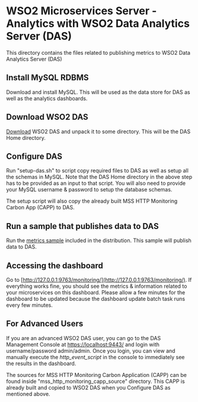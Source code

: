 # WSO2 Microservices Server - Analytics with WSO2 Data Analytics Server (DAS)

This directory contains the files related to publishing metrics to WSO2 Data Analytics Server (DAS)

Install MySQL RDBMS
------------------------------------------
Download and install MySQL. This will be used as the data store for DAS as well as the analytics dashboards.

Download WSO2 DAS
------------------------------------------
[Download](http://wso2.com/products/data-analytics-server/) WSO2 DAS and unpack it to some directory.
This will be the DAS Home directory.

Configure DAS
------------------------------------------
Run "setup-das.sh" to script copy required files to DAS as well as setup all the schemas in MySQL. Note that the
DAS Home directory in the above step has to be provided as an input to that script. You will also need to
provide your MySQL username & password to setup the database schemas.

The setup script will also copy the already built MSS HTTP Monitoring Carbon App (CAPP) to DAS.

Run a sample that publishes data to DAS
------------------------------------------
Run the [metrics sample](https://github.com/wso2/product-mss/tree/master/samples/metrics)
included in the distribution. This sample will publish data to DAS.

Accessing the dashboard
------------------------------------------

Go to [http://127.0.0.1:9763/monitoring/](http://127.0.0.1:9763/monitoring/). If everything works fine, you should
see the metrics & information related to your microservices on this dashboard. Please allow a few minutes for the
dashboard to be updated because the dashboard update batch task runs every few minutes.


For Advanced Users
------------------------------------------
If you are an advanced WSO2 DAS user, you can go to the DAS Management Console at
[https://localhost:9443/](https://localhost:9443/) and login with username/password admin/admin.
Once you login, you can view and manually execute the *http_event_script*  in the console to immediately see
the results in the dashboard.

The sources for MSS HTTP Monitoring Carbon Application (CAPP) can be found inside "mss_http_monitoring_capp_source" 
directory. This CAPP is already built and copied to WSO2 DAS when you Configure DAS as mentioned above.
